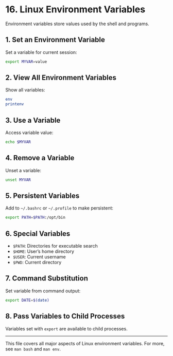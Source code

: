 
# 16. Linux Environment Variables

Environment variables store values used by the shell and programs.

## 1. Set an Environment Variable
Set a variable for current session:
```bash
export MYVAR=value
```

## 2. View All Environment Variables
Show all variables:
```bash
env
printenv
```

## 3. Use a Variable
Access variable value:
```bash
echo $MYVAR
```

## 4. Remove a Variable
Unset a variable:
```bash
unset MYVAR
```

## 5. Persistent Variables
Add to `~/.bashrc` or `~/.profile` to make persistent:
```bash
export PATH=$PATH:/opt/bin
```

## 6. Special Variables
- `$PATH`: Directories for executable search
- `$HOME`: User’s home directory
- `$USER`: Current username
- `$PWD`: Current directory

## 7. Command Substitution
Set variable from command output:
```bash
export DATE=$(date)
```

## 8. Pass Variables to Child Processes
Variables set with `export` are available to child processes.

---

This file covers all major aspects of Linux environment variables. For more, see `man bash` and `man env`.
